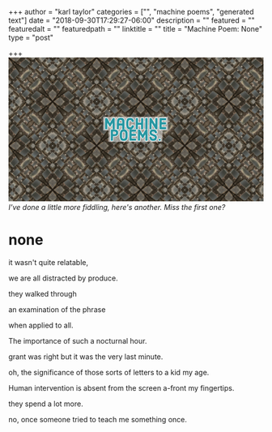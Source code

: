 +++
author = "karl taylor"
categories = ["", "machine poems", "generated text"]
date = "2018-09-30T17:29:27-06:00"
description = ""
featured = ""
featuredalt = ""
featuredpath = ""
linktitle = ""
title = "Machine Poem: None"
type = "post"

+++
![](content/assets/karl-taylor_machine-poems.jpg)_I've done a little more fiddling, here's another. Miss the first one?_ 

# none

it wasn't quite relatable,

we are all distracted by produce.

they walked through 

an examination of the phrase 

when applied to all.

The importance of such a nocturnal hour.

grant was right but it was the very last minute.

oh, the significance of those sorts of letters to a kid my age.

Human intervention is absent from the screen a-front my fingertips.

they spend a lot more.

no, once someone tried to teach me something once.